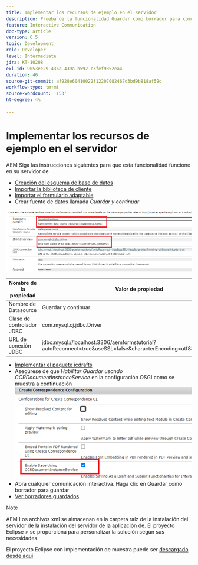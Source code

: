 ```yaml
---
title: Implementar los recursos de ejemplo en el servidor
description: Prueba de la funcionalidad Guardar como borrador para comunicaciones interactivas
feature: Interactive Communication
doc-type: article
version: 6.5
topic: Development
role: Developer
level: Intermediate
jira: KT-10208
exl-id: 9053ee29-436a-439a-b592-c3fef9852ea4
duration: 46
source-git-commit: af928e60410022f12207082467d3bd9b818af59d
workflow-type: tm+mt
source-wordcount: '153'
ht-degree: 4%

---
```


# Implementar los recursos de ejemplo en el servidor

AEM Siga las instrucciones siguientes para que esta funcionalidad funcione en su servidor de

* [Creación del esquema de base de datos](assets/icdrafts.sql)
* [Importar la biblioteca de cliente](assets/icdrafts.zip)
* [Importar el formulario adaptable](assets/SavedDraftsAdaptiveForm.zip)
* Crear fuente de datos llamada _Guardar y continuar_

![Crear fuente de datos](assets/data-source.png)

| Nombre de la propiedad | Valor de propiedad |
|---|---|
| Nombre de Datasource | Guardar y continuar |
| Clase de controlador JDBC | com.mysql.cj.jdbc.Driver |
| URL de conexión JDBC | jdbc:mysql://localhost:3306/aemformstutorial?autoReconnect=true&amp;useSSL=false&amp;characterEncoding=utf8&amp;useUnicode=true |

* [Implementar el paquete icdrafts](assets/icdrafts.icdrafts.core-1.0-SNAPSHOT.jar)
* Asegúrese de que _Habilitar Guardar usando CCRDocumentInstanceService_ en la configuración OSGI como se muestra a continuación
  ![Activar borradores](assets/enable-drafts.png)
* Abra cualquier comunicación interactiva. Haga clic en Guardar como borrador para guardar
* [Ver borradores guardados](http://localhost:4502/content/dam/formsanddocuments/saveddrafts/jcr:content?wcmmode=disabled)

>[!NOTE]
>AEM Los archivos xml se almacenan en la carpeta raíz de la instalación del servidor de la instalación del servidor de la aplicación de. El proyecto Eclipse > se proporciona para personalizar la solución según sus necesidades.

El proyecto Eclipse con implementación de muestra puede ser [descargado desde aquí](assets/icdrafts-eclipse-project.zip)
